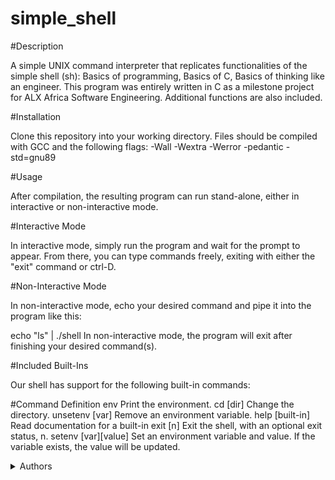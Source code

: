 # simple_shell
#Description

A simple UNIX command interpreter that replicates functionalities of the simple shell (sh): Basics of programming, Basics of C, Basics of thinking like an engineer.
This program was entirely written in C as a milestone project for ALX Africa Software Engineering. Additional functions are also included.

#Installation

Clone this repository into your working directory. Files should be compiled with GCC and the following flags: -Wall -Wextra -Werror -pedantic -std=gnu89

#Usage

After compilation, the resulting program can run stand-alone, either in interactive or non-interactive mode.

#Interactive Mode

In interactive mode, simply run the program and wait for the prompt to appear. From there, you can type commands freely, exiting with either the "exit" command or ctrl-D.

#Non-Interactive Mode

In non-interactive mode, echo your desired command and pipe it into the program like this:

echo "ls" | ./shell
In non-interactive mode, the program will exit after finishing your desired command(s).

#Included Built-Ins

Our shell has support for the following built-in commands:

#Command	Definition
env	Print the environment.
cd [dir]	Change the directory.
unsetenv [var]	Remove an environment variable.
help [built-in]	Read documentation for a built-in
exit [n]	Exit the shell, with an optional exit status, n.
setenv [var][value]	Set an environment variable and value. If the variable exists, the value will be updated.

<details>
<summary>Authors</summary>

* Richard Miruka
* George Mwaura
</details>
